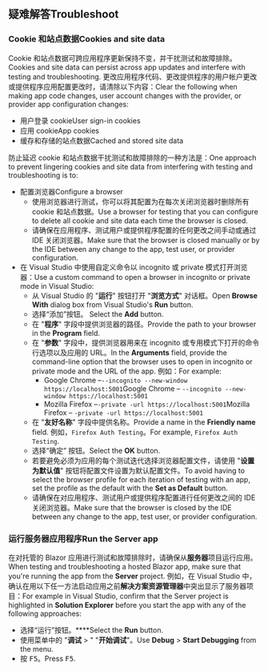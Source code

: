 ## <a name="troubleshoot"></a><span data-ttu-id="57fb3-101">疑难解答</span><span class="sxs-lookup"><span data-stu-id="57fb3-101">Troubleshoot</span></span>

### <a name="cookies-and-site-data"></a><span data-ttu-id="57fb3-102">Cookie 和站点数据</span><span class="sxs-lookup"><span data-stu-id="57fb3-102">Cookies and site data</span></span>

<span data-ttu-id="57fb3-103">Cookie 和站点数据可跨应用程序更新保持不变，并干扰测试和故障排除。</span><span class="sxs-lookup"><span data-stu-id="57fb3-103">Cookies and site data can persist across app updates and interfere with testing and troubleshooting.</span></span> <span data-ttu-id="57fb3-104">更改应用程序代码、更改提供程序的用户帐户更改或提供程序应用配置更改时，请清除以下内容：</span><span class="sxs-lookup"><span data-stu-id="57fb3-104">Clear the following when making app code changes, user account changes with the provider, or provider app configuration changes:</span></span>

* <span data-ttu-id="57fb3-105">用户登录 cookie</span><span class="sxs-lookup"><span data-stu-id="57fb3-105">User sign-in cookies</span></span>
* <span data-ttu-id="57fb3-106">应用 cookie</span><span class="sxs-lookup"><span data-stu-id="57fb3-106">App cookies</span></span>
* <span data-ttu-id="57fb3-107">缓存和存储的站点数据</span><span class="sxs-lookup"><span data-stu-id="57fb3-107">Cached and stored site data</span></span>

<span data-ttu-id="57fb3-108">防止延迟 cookie 和站点数据干扰测试和故障排除的一种方法是：</span><span class="sxs-lookup"><span data-stu-id="57fb3-108">One approach to prevent lingering cookies and site data from interfering with testing and troubleshooting is to:</span></span>

* <span data-ttu-id="57fb3-109">配置浏览器</span><span class="sxs-lookup"><span data-stu-id="57fb3-109">Configure a browser</span></span>
  * <span data-ttu-id="57fb3-110">使用浏览器进行测试，你可以将其配置为在每次关闭浏览器时删除所有 cookie 和站点数据。</span><span class="sxs-lookup"><span data-stu-id="57fb3-110">Use a browser for testing that you can configure to delete all cookie and site data each time the browser is closed.</span></span>
  * <span data-ttu-id="57fb3-111">请确保在应用程序、测试用户或提供程序配置的任何更改之间手动或通过 IDE 关闭浏览器。</span><span class="sxs-lookup"><span data-stu-id="57fb3-111">Make sure that the browser is closed manually or by the IDE between any change to the app, test user, or provider configuration.</span></span>
* <span data-ttu-id="57fb3-112">在 Visual Studio 中使用自定义命令以 incognito 或 private 模式打开浏览器：</span><span class="sxs-lookup"><span data-stu-id="57fb3-112">Use a custom command to open a browser in incognito or private mode in Visual Studio:</span></span>
  * <span data-ttu-id="57fb3-113">从 Visual Studio 的 "**运行**" 按钮打开 "**浏览方式**" 对话框。</span><span class="sxs-lookup"><span data-stu-id="57fb3-113">Open **Browse With** dialog box from Visual Studio's **Run** button.</span></span>
  * <span data-ttu-id="57fb3-114">选择“添加”按钮。 </span><span class="sxs-lookup"><span data-stu-id="57fb3-114">Select the **Add** button.</span></span>
  * <span data-ttu-id="57fb3-115">在 "**程序**" 字段中提供浏览器的路径。</span><span class="sxs-lookup"><span data-stu-id="57fb3-115">Provide the path to your browser in the **Program** field.</span></span>
  * <span data-ttu-id="57fb3-116">在 "**参数**" 字段中，提供浏览器用来在 incognito 或专用模式下打开的命令行选项以及应用的 URL。</span><span class="sxs-lookup"><span data-stu-id="57fb3-116">In the **Arguments** field, provide the command-line option that the browser uses to open in incognito or private mode and the URL of the app.</span></span> <span data-ttu-id="57fb3-117">例如：</span><span class="sxs-lookup"><span data-stu-id="57fb3-117">For example:</span></span>
    * <span data-ttu-id="57fb3-118">Google Chrome &ndash;`--incognito --new-window https://localhost:5001`</span><span class="sxs-lookup"><span data-stu-id="57fb3-118">Google Chrome &ndash; `--incognito --new-window https://localhost:5001`</span></span>
    * <span data-ttu-id="57fb3-119">Mozilla Firefox &ndash;`-private -url https://localhost:5001`</span><span class="sxs-lookup"><span data-stu-id="57fb3-119">Mozilla Firefox &ndash; `-private -url https://localhost:5001`</span></span>
  * <span data-ttu-id="57fb3-120">在 "**友好名称**" 字段中提供名称。</span><span class="sxs-lookup"><span data-stu-id="57fb3-120">Provide a name in the **Friendly name** field.</span></span> <span data-ttu-id="57fb3-121">例如，`Firefox Auth Testing`。</span><span class="sxs-lookup"><span data-stu-id="57fb3-121">For example, `Firefox Auth Testing`.</span></span>
  * <span data-ttu-id="57fb3-122">选择“确定”  按钮。</span><span class="sxs-lookup"><span data-stu-id="57fb3-122">Select the **OK** button.</span></span>
  * <span data-ttu-id="57fb3-123">若要避免必须为应用的每个测试迭代选择浏览器配置文件，请使用 "**设置为默认值**" 按钮将配置文件设置为默认配置文件。</span><span class="sxs-lookup"><span data-stu-id="57fb3-123">To avoid having to select the browser profile for each iteration of testing with an app, set the profile as the default with the **Set as Default** button.</span></span>
  * <span data-ttu-id="57fb3-124">请确保在对应用程序、测试用户或提供程序配置进行任何更改之间的 IDE 关闭浏览器。</span><span class="sxs-lookup"><span data-stu-id="57fb3-124">Make sure that the browser is closed by the IDE between any change to the app, test user, or provider configuration.</span></span>

### <a name="run-the-server-app"></a><span data-ttu-id="57fb3-125">运行服务器应用程序</span><span class="sxs-lookup"><span data-stu-id="57fb3-125">Run the Server app</span></span>

<span data-ttu-id="57fb3-126">在对托管的 Blazor 应用进行测试和故障排除时，请确保从**服务器**项目运行应用。</span><span class="sxs-lookup"><span data-stu-id="57fb3-126">When testing and troubleshooting a hosted Blazor app, make sure that you're running the app from the **Server** project.</span></span> <span data-ttu-id="57fb3-127">例如，在 Visual Studio 中，确认在用以下任一方法启动应用之前**解决方案资源管理器**中突出显示了服务器项目：</span><span class="sxs-lookup"><span data-stu-id="57fb3-127">For example in Visual Studio, confirm that the Server project is highlighted in **Solution Explorer** before you start the app with any of the following approaches:</span></span>

* <span data-ttu-id="57fb3-128">选择“运行”按钮。\*\*\*\*</span><span class="sxs-lookup"><span data-stu-id="57fb3-128">Select the **Run** button.</span></span>
* <span data-ttu-id="57fb3-129">使用菜单中的 "**调试** > " "**开始调试**"。</span><span class="sxs-lookup"><span data-stu-id="57fb3-129">Use **Debug** > **Start Debugging** from the menu.</span></span>
* <span data-ttu-id="57fb3-130">按 <kbd>F5</kbd>。</span><span class="sxs-lookup"><span data-stu-id="57fb3-130">Press <kbd>F5</kbd>.</span></span>
